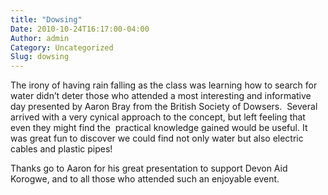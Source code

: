 ```yaml
---
title: "Dowsing"
Date: 2010-10-24T16:17:00-04:00
Author: admin
Category: Uncategorized
Slug: dowsing
---
```


The irony of having rain falling as the class was learning how to search for water didn’t deter those who attended a most interesting and informative day presented by Aaron Bray from the British Society of Dowsers.  Several arrived with a very cynical approach to the concept, but left feeling that even they might find the  practical knowledge gained would be useful. It was great fun to discover we could find not only water but also electric cables and plastic pipes!

Thanks go to Aaron for his great presentation to support Devon Aid Korogwe, and to all those who attended such an enjoyable event.
